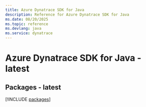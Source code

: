 ```yaml
---
title: Azure Dynatrace SDK for Java
description: Reference for Azure Dynatrace SDK for Java
ms.date: 08/20/2025
ms.topic: reference
ms.devlang: java
ms.service: dynatrace
---
```

# Azure Dynatrace SDK for Java - latest
## Packages - latest
[!INCLUDE [packages](dynatrace-index.md)]